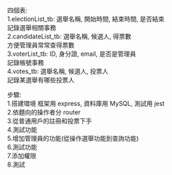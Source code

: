 四個表:  
1.electionList_tb: 選舉名稱, 開始時間, 結束時間, 是否結束  
記錄選舉相關事務  
2.candidateList_tb: 選舉名稱, 候選人, 得票數  
方便管理員常常查得票數   
3.voterList_tb: ID, 身分證, email, 是否是管理員  
記錄帳號事務  
4.votes_tb: 選舉名稱, 候選人, 投票人  
記錄某選舉有哪些投票人   

步驟:   
1.搭建環境 框架用 express, 資料庫用 MySQL, 測試用 jest  
2.依麵向的操作者分 router   
3.從普通用戶的註冊和投票下手   
4.測試功能    
5.增加管理員的功能(從操作選舉功能到查詢功能)  
6.測試功能  
7.添加權限  
8.測試  
